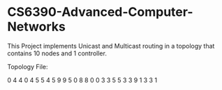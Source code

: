 # CS6390-Advanced-Computer-Networks

This Project implements Unicast and Multicast routing in a topology that contains 10 nodes and 1 controller.

Topology File:

0 4
4 0
4 5
5 4
5 9
9 5
0 8
8 0
0 3
3 5
5 3
3 9
1 3
3 1

